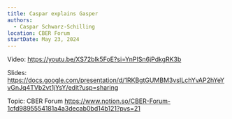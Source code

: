 ```yaml
---
title: Caspar explains Gasper
authors:
  - Caspar Schwarz-Schilling
location: CBER Forum
startDate: May 23, 2024
---
```


Video: <https://youtu.be/XS72blk5FoE?si=YnPISn6jPdkgRK3b>

Slides: <https://docs.google.com/presentation/d/1RKBgtGUMBM3vsILchYvAP2hYeYvGnJq4TVb2vt1jYsY/edit?usp=sharing>

Topic: CBER Forum <https://www.notion.so/CBER-Forum-1cfd9895554181a4a3decab0bd14b121?pvs=21>
